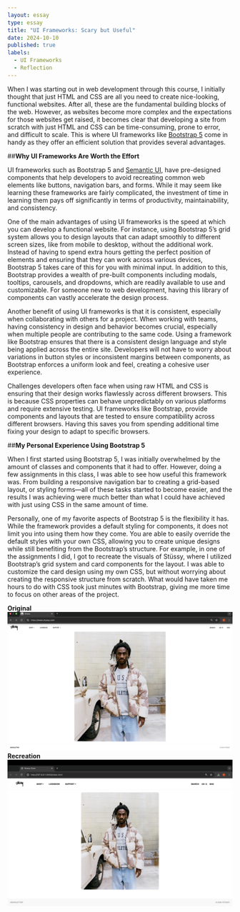 ```yaml
---
layout: essay
type: essay
title: "UI Frameworks: Scary but Useful"
date: 2024-10-10
published: true
labels:
  - UI Frameworks
  - Reflection
---
```

When I was starting out in web development through this course, I initially thought that just HTML and CSS are all you need to create nice-looking, functional websites. After all, these are the fundamental building blocks of the web. However, as websites become more complex and the expectations for those websites get raised, it becomes clear that developing a site from scratch with just HTML and CSS can be time-consuming, prone to error, and difficult to scale. This is where UI frameworks like [Bootstrap 5](https://getbootstrap.com/docs/5.0/getting-started/introduction/) come in handy as they offer an efficient solution that provides several advantages.

##**Why UI Frameworks Are Worth the Effort**

UI frameworks such as Bootstrap 5 and [Semantic UI](https://semantic-ui.com/), have pre-designed components that help developers to avoid recreating common web elements like buttons, navigation bars, and forms.  While it may seem like learning these frameworks are fairly complicated, the investment of time in learning them pays off significantly in terms of productivity, maintainability, and consistency.

One of the main advantages of using UI frameworks is the speed at which you can develop a functional website. For instance, using Bootstrap 5’s grid system allows you to design layouts that can adapt smoothly to different screen sizes, like from mobile to desktop, without the additional work. Instead of having to spend extra hours getting the perfect position of elements and ensuring that they can work across various devices, Bootstrap 5 takes care of this for you with minimal input. In addition to this, Bootstrap provides a wealth of pre-built components including modals, tooltips, carousels, and dropdowns, which are readily available to use and customizable. For someone new to web development, having this library of components can vastly accelerate the design process.

Another benefit of using UI frameworks is that it is consistent, especially when collaborating with others for a project. When working with teams, having consistency in design and behavior becomes crucial, especially when multiple people are contributing to the same code. Using a framework like Bootstrap ensures that there is a consistent design language and style being applied across the entire site. Developers will not have to worry about variations in button styles or inconsistent margins between components, as Bootstrap enforces a uniform look and feel, creating a cohesive user experience.

Challenges developers often face when using raw HTML and CSS is ensuring that their design works flawlessly across different browsers. This is because CSS properties can behave unpredictably on various platforms and require extensive testing. UI frameworks like Bootstrap, provide components and layouts that are tested to ensure compatibility across different browsers. Having this saves you from spending additional time fixing your design to adapt to specific browsers.

##**My Personal Experience Using Bootstrap 5**

When I first started using Bootstrap 5, I was initially overwhelmed by the amount of classes and components that it had to offer. However, doing a few assignments in this class, I was able to see how useful this framework was. From building a responsive navigation bar to creating a grid-based layout, or styling forms—all of these tasks started to become easier, and the results I was achieving were much better than what I could have achieved with just using CSS in the same amount of time.

Personally, one of my favorite aspects of Bootstrap 5 is the flexibility it has. While the framework provides a default styling for components, it does not limit you into using them how they come. You are able to easily override the default styles with your own CSS, allowing you to create unique designs while still benefiting from the Bootstrap’s structure. For example, in one of the assignments I did, I got to recreate the visuals of Stüssy, where I utilized Bootstrap’s grid system and card components for the layout. I was able to customize the card design using my own CSS, but without worrying about creating the responsive structure from scratch. What would have taken me hours to do with CSS took just minutes with Bootstrap, giving me more time to focus on other areas of the project.

**Original**
![Results](/img/stussy_original.jpg)
**Recreation**
![Results](/img/stussy_recreation.jpg)

